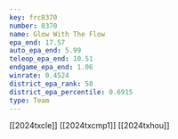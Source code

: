 ```yaml
---
key: frc8370
number: 8370
name: Glow With The Flow
epa_end: 17.57
auto_epa_end: 5.99
teleop_epa_end: 10.51
endgame_epa_end: 1.06
winrate: 0.4524
district_epa_rank: 58
district_epa_percentile: 0.6915
type: Team
---
```

[[2024txcle]]
[[2024txcmp1]]
[[2024txhou]]
